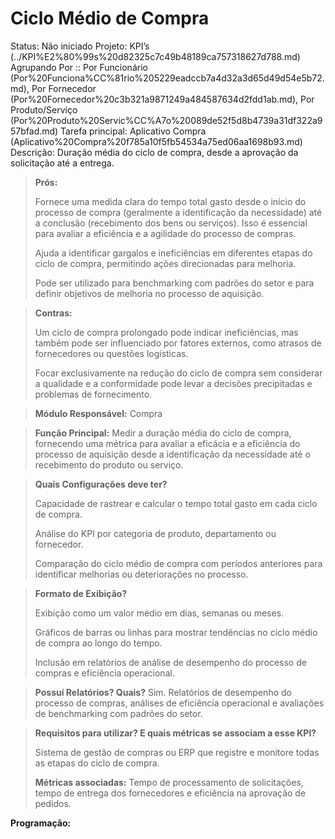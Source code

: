 # Ciclo Médio de Compra

Status: Não iniciado
Projeto: KPI’s (../KPI%E2%80%99s%20d82325c7c49b48189ca757318627d788.md)
Agrupando Por :: Por Funcionário (Por%20Funciona%CC%81rio%205229eadccb7a4d32a3d65d49d54e5b72.md), Por Fornecedor (Por%20Fornecedor%20c3b321a9871249a484587634d2fdd1ab.md), Por Produto/Serviço (Por%20Produto%20Servic%CC%A7o%20089de52f5d8b4739a31df322a957bfad.md)
Tarefa principal: Aplicativo Compra (Aplicativo%20Compra%20f785a10f5fb54534a75ed06aa1698b93.md)
Descrição: Duração média do ciclo de compra, desde a aprovação da solicitação até a entrega.

> **Prós:**
> 
> 
> Fornece uma medida clara do tempo total gasto desde o início do processo de compra (geralmente a identificação da necessidade) até a conclusão (recebimento dos bens ou serviços). Isso é essencial para avaliar a eficiência e a agilidade do processo de compras.
> 
> Ajuda a identificar gargalos e ineficiências em diferentes etapas do ciclo de compra, permitindo ações direcionadas para melhoria.
> 
> Pode ser utilizado para benchmarking com padrões do setor e para definir objetivos de melhoria no processo de aquisição.
> 

> **Contras:**
> 
> 
> Um ciclo de compra prolongado pode indicar ineficiências, mas também pode ser influenciado por fatores externos, como atrasos de fornecedores ou questões logísticas.
> 
> Focar exclusivamente na redução do ciclo de compra sem considerar a qualidade e a conformidade pode levar a decisões precipitadas e problemas de fornecimento.
> 

> **Módulo Responsável:**
Compra
> 

> **Função Principal:**
Medir a duração média do ciclo de compra, fornecendo uma métrica para avaliar a eficácia e a eficiência do processo de aquisição desde a identificação da necessidade até o recebimento do produto ou serviço.
> 

> **Quais Configurações deve ter?**
> 
> 
> Capacidade de rastrear e calcular o tempo total gasto em cada ciclo de compra.
> 
> Análise do KPI por categoria de produto, departamento ou fornecedor.
> 
> Comparação do ciclo médio de compra com períodos anteriores para identificar melhorias ou deteriorações no processo.
> 

> **Formato de Exibição?**
> 
> 
> Exibição como um valor médio em dias, semanas ou meses.
> 
> Gráficos de barras ou linhas para mostrar tendências no ciclo médio de compra ao longo do tempo.
> 
> Inclusão em relatórios de análise de desempenho do processo de compras e eficiência operacional.
> 

> **Possuí Relatórios? Quais?**
Sim. Relatórios de desempenho do processo de compras, análises de eficiência operacional e avaliações de benchmarking com padrões do setor.
> 

> **Requisitos para utilizar? E quais métricas se associam a esse KPI?**
> 
> 
> Sistema de gestão de compras ou ERP que registre e monitore todas as etapas do ciclo de compra.
> 
> **Métricas associadas:**
> Tempo de processamento de solicitações, tempo de entrega dos fornecedores e eficiência na aprovação de pedidos.
> 

**Programação:**